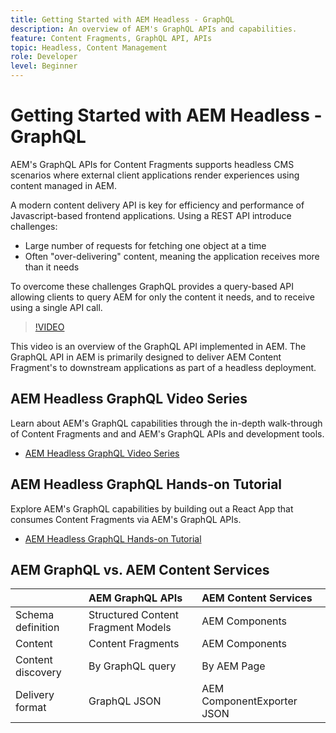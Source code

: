 ```yaml
---
title: Getting Started with AEM Headless - GraphQL
description: An overview of AEM's GraphQL APIs and capabilities.
feature: Content Fragments, GraphQL API, APIs
topic: Headless, Content Management
role: Developer
level: Beginner
---
```


# Getting Started with AEM Headless - GraphQL

AEM's GraphQL APIs for Content Fragments
supports headless CMS scenarios where external client applications render experiences using content managed in AEM.

A modern content delivery API is key for efficiency and performance of Javascript-based frontend applications. Using a REST API introduce challenges:  

* Large number of requests for fetching one object at a time
* Often "over-delivering" content, meaning the application receives more than it needs

To overcome these challenges GraphQL provides a query-based API allowing clients to query AEM for only the content it needs, and to receive using a single API call.

>[!VIDEO](https://video.tv.adobe.com/v/328618/?quality=12&learn=on)

This video is an overview of the GraphQL API implemented in AEM. The GraphQL API in AEM is primarily designed to deliver AEM Content Fragment's to downstream applications as part of a headless deployment.

## AEM Headless GraphQL Video Series

Learn about AEM's GraphQL capabilities through the in-depth walk-through of Content Fragments and and AEM's GraphQL APIs and development tools.

* [AEM Headless GraphQL Video Series](./video-series/modeling-basics.md)

## AEM Headless GraphQL Hands-on Tutorial

Explore AEM's GraphQL capabilities by building out a React App that consumes Content Fragments via AEM's GraphQL APIs.

* [AEM Headless GraphQL Hands-on Tutorial](./multi-step/overview.md)

## AEM GraphQL vs. AEM Content Services

|                                | AEM GraphQL APIs | AEM Content Services | 
|--------------------------------|:-----------------|:---------------------|
| Schema definition | Structured Content Fragment Models | AEM Components |
| Content | Content Fragments | AEM Components |
| Content discovery | By GraphQL query | By AEM Page |
| Delivery format | GraphQL JSON | AEM ComponentExporter JSON |